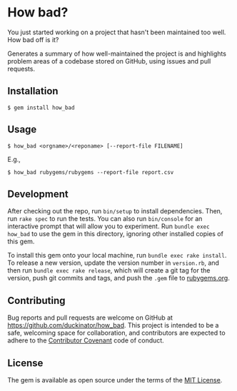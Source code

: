 # How bad?

You just started working on a project that hasn't been maintained too well.
How bad off is it?

Generates a summary of how well-maintained the project is and highlights problem areas of a codebase stored on GitHub, using issues and pull requests.

## Installation

    $ gem install how_bad

## Usage

    $ how_bad <orgname>/<reponame> [--report-file FILENAME]

E.g.,

    $ how_bad rubygems/rubygems --report-file report.csv

## Development

After checking out the repo, run `bin/setup` to install dependencies. Then, run `rake spec` to run the tests. You can also run `bin/console` for an interactive prompt that will allow you to experiment. Run `bundle exec how_bad` to use the gem in this directory, ignoring other installed copies of this gem.

To install this gem onto your local machine, run `bundle exec rake install`. To release a new version, update the version number in `version.rb`, and then run `bundle exec rake release`, which will create a git tag for the version, push git commits and tags, and push the `.gem` file to [rubygems.org](https://rubygems.org).

## Contributing

Bug reports and pull requests are welcome on GitHub at https://github.com/duckinator/how_bad. This project is intended to be a safe, welcoming space for collaboration, and contributors are expected to adhere to the [Contributor Covenant](http://contributor-covenant.org) code of conduct.


## License

The gem is available as open source under the terms of the [MIT License](http://opensource.org/licenses/MIT).

